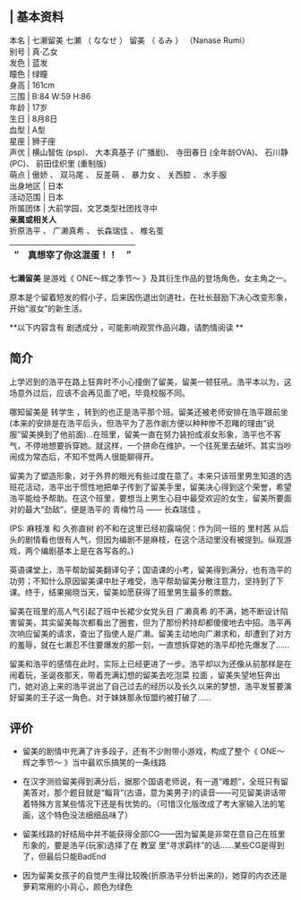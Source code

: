 |  **基本资料**  
---  
本名  |  七濑留美  七瀬  （  ななせ  ）  留美  （  るみ  ）  （Nanase Rumi）   
别号  |  真·乙女   
发色  |  蓝发   
瞳色  |  绿瞳   
身高  |  161cm   
三围  |  B:84 W:59 H:86   
年龄  |  17岁   
生日  |  8月8日   
血型  |  A型   
星座  |  狮子座   
声优  |  横山智佐  (psp)、  大本真基子  (广播剧)、  寺田春日  (全年龄OVA)、  石川静  (PC)、  前田佳织里  (重制版)   
萌点  |  傲娇  、  双马尾  、  反差萌  、  暴力女  、  关西腔  、  水手服   
出身地区  |  日本   
活动范围  |  日本   
所属团体  |  大前学园，文艺类型社团找寻中   
**亲属或相关人**  
折原浩平  、  广濑真希  、  长森瑞佳  、  椎名茧  
  
|  “  |  **真想宰了你这混蛋！！** |  ”   
---|---|---  
  
**七濑留美** 是游戏《  ONE～辉之季节～  》及其衍生作品的登场角色，女主角之一。

原本是个留着短发的假小子，后来因伤退出剑道社，在社长鼓励下决心改变形象，开始“淑女”的新生活。

**以下内容含有 剧透成分  ，可能影响观赏作品兴趣，请酌情阅读 **

##  简介

上学迟到的浩平在路上狂奔时不小心撞倒了留美，留美一顿狂吼。浩平本以为，这场意外过后，应该不会再见面了吧，毕竟校服不同。

哪知留美是  转学生
，转到的也正是浩平那个班。留美还被老师安排在浩平跟前坐(本来的安排是在浩平后头，但浩平为了恶作剧方便以种种惨不忍睹的理由“说服”留美换到了他前面)…在班里，留美一直在努力装扮成淑女形象，浩平也不客气，不停地想要拆穿她。就这样，一个拼命在维护，一个往死里去破坏。其实当吵闹成为常态后，不知不觉两人很能聊得开。

留美为了塑造形象，对于外界的眼光有些过度在意了。本来只该班里男生知道的选班花活动，浩平出于惯性地把单子传到了留美手里，留美决心得到这个荣誉，希望浩平能给予帮助。在这个班里，要想当上男生心目中最受欢迎的女生，留美所要面对的最大“劲敌”，便是浩平的
青梅竹马  ——  长森瑞佳  。

(PS:  麻枝准  和  久弥直树  的不和在这里已经初露端倪：作为同一班的  里村茜
从后头的剧情看也很有人气，但因为编剧不是麻枝，在这个活动里没有被提到。纵观游戏，两个编剧基本上是在各写各的。)

英语课堂上，浩平帮助留美翻译句子；国语课的小考，留美得到满分，也有浩平的功劳；不知什么原因留美课中肚子难受，浩平帮助留美分散注意力，坚持到了下课。终于，结果揭晓当天，留美如愿获得了班里男生最多的票数。

留美在班里的高人气引起了班中长裙少女党头目  广濑真希
的不满，她不断设计陷害留美，其实留美每次都看出了圈套，但为了那份矜持却都傻傻地去中招。浩平再次响应留美的请求，查出了指使人是广濑。留美主动地向广濑求和，却遭到了对方的羞辱，就在七濑忍不住要爆发的那一刻，一直想拆穿她的浩平却抢先爆发了……

留美和浩平的感情在此时，实际上已经更进了一步。浩平却以为还像从前那样是在闹着玩，圣诞夜那天，带着充满幻想的留美去吃泡菜  拉面
，留美失望地狂奔出门，她对追上来的浩平说出了自己过去的经历以及长久以来的梦想，浩平发誓要演好留美的王子这一角色。对于妹妹那永恒盟约被打破了……

##  评价

  * 留美的剧情中充满了许多段子，还有不少附带小游戏，构成了整个《  ONE～辉之季节～  》当中最欢乐搞笑的一条线路 

  * 在汉字测验留美得到满分后，据那个国语老师说，有一道“难题”，全班只有留美答对，那个题目就是“鲻背”(古语，意为美男子)的读音——可见留美讲话带着特殊方言某些情况下还是有优势的。（可惜汉化版改成了考大家输入法的笔画，这个特色没法细细品味了） 

  * 留美线路的好结局中并不能获得全部CG——因为留美是非常在意自己在班里形象的，要是浩平(玩家)选择了在  教室  里“寻求羁绊”的话……某些CG是得到了，但最后只能BadEnd 

  * 因为留美女孩子的自觉产生得比较晚(折原浩平分析出来的)，她穿的内衣还是萝莉常用的小背心，颜色为绿色 